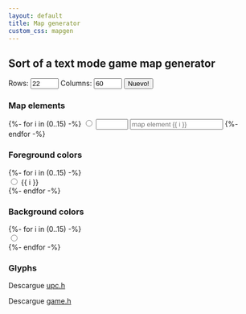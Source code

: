 ```yaml
---
layout: default
title: Map generator
custom_css: mapgen
---
```


<h2>Sort of a text mode game map generator</h2>
<label>Rows: <input type="number" id="rows" value="22" min="10" max="24"></label>
<label>Columns: <input type="number" id="cols" value="60" min="20" max="80"></label>
<button id="nuevo">Nuevo!</button>
<div class="options">
  <div class="box4">
    <h3>Map elements</h3>
{%- for i in (0..15) -%}
    <label for="code{{ i }}" class="opt">
      <input type="radio" id="code{{ i }}" name="code" value="{{ i }}">
      <input type="number" id="char{{ i }}" min="1" max="255">
      <input type="text" id="name{{ i }}" placeholder="map element {{ i }}">
    </label>
{%- endfor -%}
  </div>
  <div>
    <h3>Foreground colors</h3>
{%- for i in (0..15) -%}
    <div class="fg fg{{ i }} box2">
      <label for="fg{{ i }}">
        <input id="fg{{ i }}" type="radio" name="fg" value="{{ i }}"> {{ i }}
      </label>
    </div>
{%- endfor -%}
    <h3>Background colors</h3>
{%- for i in (0..15) -%}
    <div class="bg bg{{ i }} box2">
      <label for="bg{{ i }}">
        <input id="bg{{ i }}" type="radio" name="bg" value="{{ i }}"> &nbsp;
      </label>
    </div>
{%- endfor -%}
  </div>
  <div class="box1">
    <h3>Glyphs</h3>
    <span id="glyphs"></span>
  </div>
</div>
<canvas id="cnvs" width="1280" height="768"></canvas>
<p>Descargue <a href="https://github.com/lmcanavals/intro_algorithms/blob/main/upc.h" target="_blank">upc.h</a></p>
<p>Descargue <a href="https://github.com/lmcanavals/intro_algorithms/blob/main/game.h" target="_blank">game.h</a></p>
<pre><code id="map"></code></pre>
<pre><code id="cpp" class="language-cpp"></code></pre>
<script src="/js/generator.js"></script>
